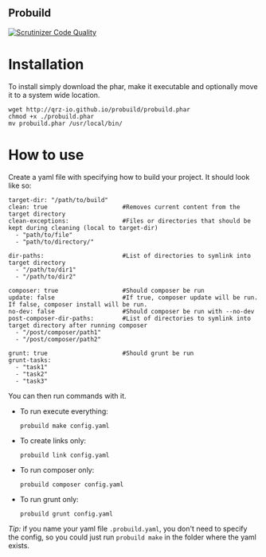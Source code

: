 ## Probuild

[![Scrutinizer Code Quality](https://scrutinizer-ci.com/g/qrz-io/probuild/badges/quality-score.png?b=master)](https://scrutinizer-ci.com/g/qrz-io/probuild/?branch=master)


# Installation
To install simply download the phar, make it executable and optionally move it to a system wide location.
```
wget http://qrz-io.github.io/probuild/probuild.phar
chmod +x ./probuild.phar
mv probuild.phar /usr/local/bin/
```

# How to use
Create a yaml file with specifying how to build your project. It should look like so:

```
target-dir: "/path/to/build"
clean: true                     #Removes current content from the target directory
clean-exceptions:               #Files or directories that should be kept during cleaning (local to target-dir)
  - "path/to/file"
  - "path/to/directory/"

dir-paths:                      #List of directories to symlink into target directory
  - "/path/to/dir1"
  - "/path/to/dir2"

composer: true                  #Should composer be run
update: false                   #If true, composer update will be run. If false, composer install will be run.
no-dev: false                   #Should composer be run with --no-dev
post-composer-dir-paths:        #List of directories to symlink into target directory after running composer
  - "/post/composer/path1"
  - "/post/composer/path2"

grunt: true                     #Should grunt be run
grunt-tasks:
  - "task1"
  - "task2"
  - "task3"
```

You can then run commands with it.

- To run execute everything:

    ```probuild make config.yaml```

- To create links only:

    ```probuild link config.yaml```

- To run composer only:

    ```probuild composer config.yaml```

- To run grunt only:

    ```probuild grunt config.yaml```

*Tip:* if you name your yaml file `.probuild.yaml`, you don't need to specify the config, so you could just run `probuild make` in the folder where the yaml exists.
